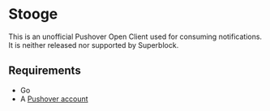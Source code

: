 Stooge
======
This is an unofficial Pushover Open Client used for consuming notifications. It is neither
released nor supported by Superblock.

Requirements
------------
- Go
- A [Pushover account](https://pushover.net)
